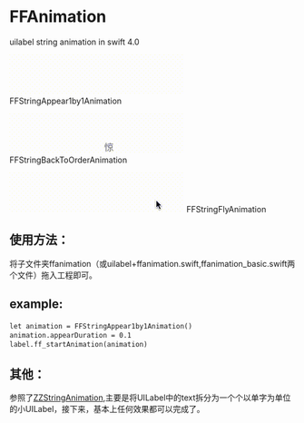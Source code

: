# FFAnimation
uilabel string animation in swift 4.0

![FFStringAppear1by1Animation](https://raw.githubusercontent.com/lucyTheSlayer/FFAnimation/master/demo/1.gif)
FFStringAppear1by1Animation

![FFStringBackToOrderAnimation](https://raw.githubusercontent.com/lucyTheSlayer/FFAnimation/master/demo/2.gif)
FFStringBackToOrderAnimation

![FFStringFlyAnimation](https://raw.githubusercontent.com/lucyTheSlayer/FFAnimation/master/demo/3.gif)
FFStringFlyAnimation


## 使用方法：
将子文件夹ffanimation（或uilabel+ffanimation.swift,ffanimation_basic.swift两个文件）拖入工程即可。

## example:
    let animation = FFStringAppear1by1Animation()
    animation.appearDuration = 0.1
    label.ff_startAnimation(animation)

## 其他：
参照了[ZZStringAnimation](https://github.com/zmarvin/ZZStringAnimation),主要是将UILabel中的text拆分为一个个以单字为单位的小UILabel，接下来，基本上任何效果都可以完成了。


